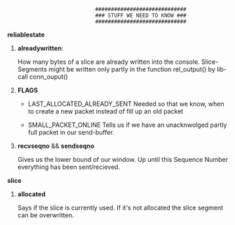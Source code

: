                                 #############################
                                ### STUFF WE NEED TO KNOW ###
                                #############################

**reliablestate**

1. **alreadywritten**:

    How many bytes of a slice are already written into the console.
    Slice-Segments might be written only partly in the function
    rel_output() by lib-call conn_ouput()

2. **FLAGS**

    * LAST_ALLOCATED_ALREADY_SENT
        Needed so that we know, when to create a new packet instead of fill up an old packet

    * SMALL_PACKET_ONLINE
        Tells us if we have an unacknwolged partly full packet in our send-buffer.

3. **recvseqno** && **sendseqno**

    Gives us the lower bound of our window. Up until this Sequence Number everything has been sent/recieved.


**slice**

1. **allocated**

    Says if the slice is currently used. If it's not allocated the slice segment can be overwritten.
